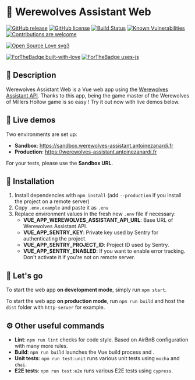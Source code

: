 # 🐺 Werewolves Assistant Web

[![GitHub release](https://img.shields.io/github/release/antoinezanardi/werewolves-assistant-web.svg)](https://GitHub.com/antoinezanardi/werewolves-assistant-web/releases/)
[![GitHub license](https://img.shields.io/github/license/antoinezanardi/werewolves-assistant-web.svg)](https://github.com/antoinezanardi/https://img.shields.io/github/license/werewolves-assistant-web.svg/blob/master/LICENSE)
[![Build Status](https://travis-ci.org/antoinezanardi/werewolves-assistant-web.svg?branch=master)](https://travis-ci.org/antoinezanardi/werewolves-assistant-web)
[![Known Vulnerabilities](https://snyk.io/test/github/antoinezanardi/werewolves-assistant-web/badge.svg?targetFile=package.json)](https://snyk.io/test/github/antoinezanardi/werewolves-assistant-web?targetFile=package.json)
[![Contributions are welcome](https://img.shields.io/badge/contributions-welcome-brightgreen.svg?style=flat)](https://github.com/antoinezanardi/werewolves-assistant-web/issues)

[![Open Source Love svg3](https://badges.frapsoft.com/os/v3/open-source.svg?v=103)](https://github.com/antoinezanardi/werewolves-assistant-web/)

[![ForTheBadge built-with-love](http://ForTheBadge.com/images/badges/built-with-love.svg)](https://GitHub.com/antoinezanardi/)
[![ForTheBadge uses-js](http://ForTheBadge.com/images/badges/uses-js.svg)](https://GitHub.com/antoinezanardi/werewolves-assistant-web)

## 🐺 Description
Werewolves Assistant Web is a Vue web app using the [Werewolves Assistant API](https://github.com/antoinezanardi/werewolves-assistant-api).
Thanks to this app, being the game master of the Werewolves of Millers Hollow game is so easy ! Try it out now with live demos below.

## 🌻 Live demos
Two environments are set up:
* **Sandbox**: https://sandbox.werewolves-assistant.antoinezanardi.fr
* **Production**: https://werewolves-assistant.antoinezanardi.fr

For your tests, please use the **Sandbox URL**.

## 🔨 Installation
1. Install dependencies with `npm install` (add `--production` if you install the project on a remote server)
2. Copy `.env.example` and paste it as `.env`
3. Replace environment values in the fresh new `.env` file if necessary:
    * **VUE_APP_WEREWOLVES_ASSISTANT_API_URL**: Base URL of Werewolves Assistant API.
    * **VUE_APP_SENTRY_KEY**: Private key used by Sentry for authenticating the project.
    * **VUE_APP_SENTRY_PROJECT_ID**: Project ID used by Sentry.
    * **VUE_APP_SENTRY_ENABLED**: If you want to enable error tracking. Don't activate it if you're not on remote server.


## 🔌 Let's go
To start the web app **on development mode**, simply run `npm start`.

To start the web app **on production mode**, run `npm run build` and host the `dist` folder with `http-server` for example.

## ⚙️ Other useful commands
- **Lint**: `npm run lint` checks for code style. Based on AirBnB configuration with many more rules.
- **Build**: `npm run build` launches the Vue build process and .
- **Unit tests**: `npm run test:unit` runs various unit tests using `mocha` and `chai`.
- **E2E tests**: `npm run test:e2e` runs various E2E tests using `cypress`.
